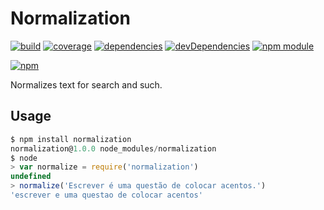 # Normalization

[![build](https://travis-ci.org/tallesl/normalization.png)](https://travis-ci.org/tallesl/normalization)
[![coverage](https://coveralls.io/repos/tallesl/normalization/badge.png?branch=master)](https://coveralls.io/r/tallesl/normalization?branch=master)
[![dependencies](https://david-dm.org/tallesl/normalization.png)](https://david-dm.org/tallesl/normalization)
[![devDependencies](https://david-dm.org/tallesl/normalization/dev-status.png)](https://david-dm.org/tallesl/normalization#info=devDependencies)
[![npm module](https://badge.fury.io/js/normalization.png)](http://badge.fury.io/js/normalization)

[![npm](https://nodei.co/npm/normalization.png?mini=true)](https://nodei.co/npm/normalization/)

Normalizes text for search and such.

## Usage

```javascript
$ npm install normalization
normalization@1.0.0 node_modules/normalization
$ node
> var normalize = require('normalization')
undefined
> normalize('Escrever é uma questão de colocar acentos.')
'escrever e uma questao de colocar acentos'
```
